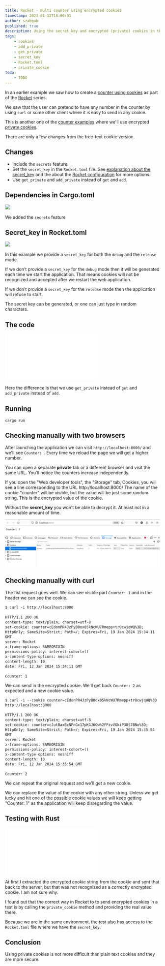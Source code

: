 ```yaml
---
title: Rocket - multi counter using encrypted cookies
timestamp: 2024-01-12T18:00:01
author: szabgab
published: true
description: Using the secret_key and encrypted (private) cookies in this simple counter example.
tags:
    - cookies
    - add_private
    - get_private
    - secret_key
    - Rocket.toml
    - private_cookie
todo:
    - TODO
---
```


In an earlier example we saw how to create a [counter using cookies](/rocket-multi-counter-using-cookies)  as part of the [Rocket](/rocket) series.

We saw that the user can pretend to have any number in the counter by using `curl` or some other client where it is easy to send in any cookie.

This is another one of the [counter examples](https://code-maven.com/counter) where we'll use encrypted [private cookies](https://rocket.rs/v0.5/guide/requests/#private-cookies).

There are only a few changes from the free-text cookie version.


## Changes

* Include the `secrets` feature.
* Set the `secret_key` in the `Rocket.toml` file. See [explanation about the secret_key](https://rocket.rs/v0.5/guide/requests/#secret-key) and the about the [Rocket configuration](https://rocket.rs/v0.5/guide/configuration/) for more options.
* Use `get_private` and `add_private` instead of `get` and `add`.


## Dependencies in Cargo.toml

![](examples/rocket/multi-counter-using-encrypted-cookies/Cargo.toml)

We added the `secrets` feature


## Secret_key in Rocket.toml

![](examples/rocket/multi-counter-using-encrypted-cookies/Rocket.toml)

In this example we provide a `secret_key` for both the `debug` and the `release` mode.

If we don't provide a `secret_key` for the `debug` mode then it will be generated each time we start the application. That means cookies will not be recognized and accepted after
we restart the web application.

If we don't provide a `secret_key` for the `release` mode then the application will refuse to start.

The secret key can be generated, or one can just type in random characters.


## The code

![](examples/rocket/multi-counter-using-encrypted-cookies/src/main.rs)

Here the difference is that we use `get_private` instead of `get` and `add_private` instead of `add`.

## Running

```
cargo run
```


## Checking manually with two browsers

After launching the application we can visit `http://localhost:8000/` and we'll see `Counter: `.
Every time we reload the page we will get a higher number.

You can open a separate **private** tab or a different browser and visit the same URL. You'll notice the counters increase independently.

If you open the "Web developer tools", the "Storage" tab, Cookies,  you will see a line corresponding to the URL http://localhost:8000/
The name of the cookie "counter" will be visible, but the value will be just some random string. This is the encrypted value of the cookie.

Without the **secret_key** you won't be able to decrypt it. At least not in a reasonable amount of time.

![](images/multi-counter-using-encrypted-cookies.png)

## Checking manually with curl

The fist request goes well. We can see visible part `Counter: 1` and in the header we can see the cookie.

```
$ curl -i http://localhost:8000

HTTP/1.1 200 OK
content-type: text/plain; charset=utf-8
set-cookie: counter=cEdonPR4JzPyB0ox85kNcWU7Rmepp+trOcwjqWQ%3D; HttpOnly; SameSite=Strict; Path=/; Expires=Fri, 19 Jan 2024 15:34:11 GMT
server: Rocket
x-frame-options: SAMEORIGIN
permissions-policy: interest-cohort=()
x-content-type-options: nosniff
content-length: 10
date: Fri, 12 Jan 2024 15:34:11 GMT

Counter: 1
```

We can send in the encrypted cookie. We'll get back `Counter: 2` as expected and a new cookie value.

```
$ curl -i --cookie counter=cEdonPR4JzPyB0ox85kNcWU7Rmepp+trOcwjqWQ%3D http://localhost:8000

HTTP/1.1 200 OK
content-type: text/plain; charset=utf-8
set-cookie: counter=cJutBaxBcNPnGx17pKGJ6Gw%2FPzvVGkiP38S7BNo%3D; HttpOnly; SameSite=Strict; Path=/; Expires=Fri, 19 Jan 2024 15:35:54 GMT
server: Rocket
x-frame-options: SAMEORIGIN
permissions-policy: interest-cohort=()
x-content-type-options: nosniff
content-length: 10
date: Fri, 12 Jan 2024 15:35:54 GMT

Counter: 2
```

We can repeat the original request and we'll get a new cookie.


We can replace the value of the cookie with any other string. Unless we get lucky and hit one of the possible cookie values we will keep
getting "Counter: 1" as the application will keep disregarding the value.

## Testing with Rust

![](examples/rocket/multi-counter-using-encrypted-cookies/src/tests.rs)

At first I extracted the encrypted cookie string from the cookie and sent that back to the server, but that was not recognized as a correctly
encrypted cookie. I am not sure why.

I found out that the correct way in Rocket to to send encrypted cookies in a test is by calling the `private_cookie` method and providing
the real value there.

Because we are in the same environment, the test also has access to the `Rocket.toml` file where we have the `secret_key`.

## Conclusion

Using private cookies is not more difficult than plain text cookies and they are more secure.



